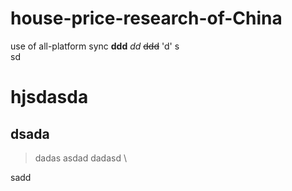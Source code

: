 # house-price-research-of-China
use of all-platform sync 
__ddd__
_dd_
~~ddd~~
'd'
s  
sd
# hjsdasda  
## dsada
> dadas
> asdad
> dadasd  \
> 
sadd

